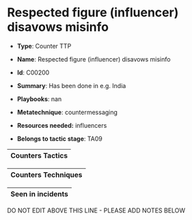 # Respected figure (influencer) disavows misinfo

* **Type**: Counter TTP

* **Name**: Respected figure (influencer) disavows misinfo

* **Id**: C00200

* **Summary**: Has been done in e.g. India

* **Playbooks**: nan

* **Metatechnique**: countermessaging

* **Resources needed:** influencers

* **Belongs to tactic stage**: TA09


| Counters Tactics |
| ---------------- |



| Counters Techniques |
| ------------------- |



| Seen in incidents |
| ----------------- |

DO NOT EDIT ABOVE THIS LINE - PLEASE ADD NOTES BELOW